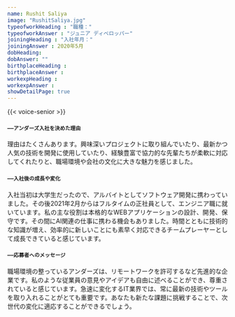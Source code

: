 ```yaml
---
name: Rushit Saliya
image: "RushitSaliya.jpg"
typeofworkHeading : "職種："
typeofworkAnswer : "ジュニア ディベロッパー"
joiningHeading : "入社年月："
joiningAnswer : 2020年5月   
dobHeading: 
dobAnswer: ""
birthplaceHeading :
birthplaceAnswer : 
workexpHeading :
workexpAnswer :
showDetailPage: true
---
```

{{< voice-senior >}}

<div class="row">
<div class="col-12" style="text-align: justify;">

#### `――アンダーズ入社を決めた理由`

理由はたくさんあります。興味深いプロジェクトに取り組んでいたり、最新かつ人気の技術を開発に使用していたり、経験豊富で協力的な先輩たちが柔軟に対応してくれたりと、職場環境や会社の文化に大きな魅力を感じました。

#### `――入社後の成長や変化`

入社当初は大学生だったので、アルバイトとしてソフトウェア開発に携わっていました。その後2021年2月からはフルタイムの正社員として、エンジニア職に就いています。私の主な役割は本格的なWEBアプリケーションの設計、開発、保守です。その間にAI関連の仕事に携わる機会もありました。時間とともに技術的な知識が増え、効率的に新しいことにも素早く対応できるチームプレーヤーとして成長できていると感じています。

#### `――応募者へのメッセージ`

職場環境の整っているアンダーズは、リモートワークを許可するなど先進的な企業です。私のような従業員の意見やアイデアも自由に述べることができ、尊重されていると感じています。急速に変化するIT業界では、常に最新の技術やツールを取り入れることがとても重要です。あなたも新たな課題に挑戦することで、次世代の変化に適応することができるでしょう。

</div>
</div>